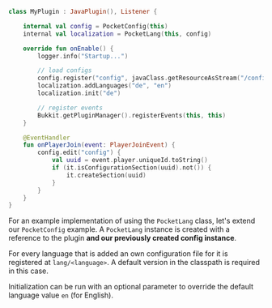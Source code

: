 ```kotlin
class MyPlugin : JavaPlugin(), Listener {

    internal val config = PocketConfig(this)
    internal val localization = PocketLang(this, config)

    override fun onEnable() {
        logger.info("Startup...")

        // load configs
        config.register("config", javaClass.getResourceAsStream("/config.yml"))
        localization.addLanguages("de", "en")
        localization.init("de")

        // register events
        Bukkit.getPluginManager().registerEvents(this, this)
    }

    @EventHandler
    fun onPlayerJoin(event: PlayerJoinEvent) {
        config.edit("config") {
            val uuid = event.player.uniqueId.toString()
            if (it.isConfigurationSection(uuid).not()) {
                it.createSection(uuid)
            }
        }
    }
}
```

For an example implementation of using the `PocketLang` class, let's extend our `PocketConfig` example. A `PocketLang` instance is created with a reference to the plugin **and our previously created config instance**.

For every language that is added an own configuration file for it is registered at `lang/<language>`. A default version in the classpath is required in this case.

Initialization can be run with an optional parameter to override the default language value `en` (for English).
